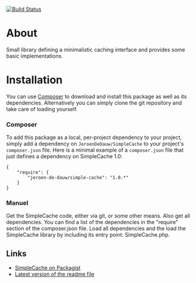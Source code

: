 [![Build Status](https://secure.travis-ci.org/JeroenDeDauw/SimpleCache.png?branch=master)](http://travis-ci.org/JeroenDeDauw/SimpleCache)

About
=====

Small library defining a minimalistic caching interface and provides some basic implementations.

Installation
============

You can use [Composer](http://getcomposer.org/) to download and install
this package as well as its dependencies. Alternatively you can simply clone
the git repository and take care of loading yourself.

### Composer

To add this package as a local, per-project dependency to your project, simply add a
dependency on `JeroenDeDauw/SimpleCache` to your project's `composer.json` file.
Here is a minimal example of a `composer.json` file that just defines a dependency on
SimpleCache 1.0:

    {
        "require": {
            "jeroen-de-dauw/simple-cache": "1.0.*"
        }
    }

### Manuel

Get the SimpleCache code, either via git, or some other means. Also get all dependencies.
You can find a list of the dependencies in the "require" section of the composer.json file.
Load all dependencies and the load the SimpleCache library by including its entry point:
SimpleCache.php.


Links
-----

* [SimpleCache on Packagist](https://packagist.org/packages/jeroen-de-dauw/simple-cache)
* [Latest version of the readme file](https://github.com/JeroenDeDauw/SimpleCache/blob/master/README.md)